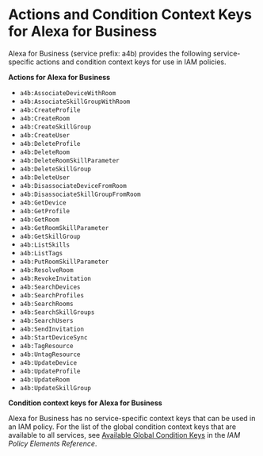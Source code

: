# Actions and Condition Context Keys for Alexa for Business<a name="list_a4b"></a>

Alexa for Business \(service prefix: a4b\) provides the following service\-specific actions and condition context keys for use in IAM policies\.

**Actions for Alexa for Business**
+ `a4b:AssociateDeviceWithRoom`
+ `a4b:AssociateSkillGroupWithRoom`
+ `a4b:CreateProfile`
+ `a4b:CreateRoom`
+ `a4b:CreateSkillGroup`
+ `a4b:CreateUser`
+ `a4b:DeleteProfile`
+ `a4b:DeleteRoom`
+ `a4b:DeleteRoomSkillParameter`
+ `a4b:DeleteSkillGroup`
+ `a4b:DeleteUser`
+ `a4b:DisassociateDeviceFromRoom`
+ `a4b:DisassociateSkillGroupFromRoom`
+ `a4b:GetDevice`
+ `a4b:GetProfile`
+ `a4b:GetRoom`
+ `a4b:GetRoomSkillParameter`
+ `a4b:GetSkillGroup`
+ `a4b:ListSkills`
+ `a4b:ListTags`
+ `a4b:PutRoomSkillParameter`
+ `a4b:ResolveRoom`
+ `a4b:RevokeInvitation`
+ `a4b:SearchDevices`
+ `a4b:SearchProfiles`
+ `a4b:SearchRooms`
+ `a4b:SearchSkillGroups`
+ `a4b:SearchUsers`
+ `a4b:SendInvitation`
+ `a4b:StartDeviceSync`
+ `a4b:TagResource`
+ `a4b:UntagResource`
+ `a4b:UpdateDevice`
+ `a4b:UpdateProfile`
+ `a4b:UpdateRoom`
+ `a4b:UpdateSkillGroup`

**Condition context keys for Alexa for Business**

Alexa for Business has no service\-specific context keys that can be used in an IAM policy\. For the list of the global condition context keys that are available to all services, see [Available Global Condition Keys](reference_policies_condition-keys.md#AvailableKeys) in the *IAM Policy Elements Reference*\.